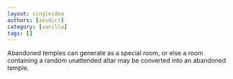```yaml
---
layout: singleidea
authors: [aosdict]
category: [vanilla]
tags: []
---
```

Abandoned temples can generate as a special room, or else a room containing a random unattended altar may be converted into an abandoned temple.
